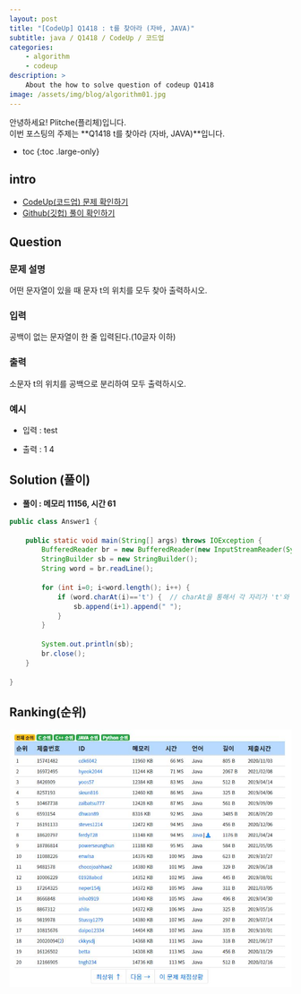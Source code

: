 ```yaml
---
layout: post
title: "[CodeUp] Q1418 : t를 찾아라 (자바, JAVA)"
subtitle: java / Q1418 / CodeUp / 코드업
categories:
    - algorithm
    - codeup
description: >
    About the how to solve question of codeup Q1418
image: /assets/img/blog/algorithm01.jpg
---
```


안녕하세요! Plitche(플리체)입니다.  
이번 포스팅의 주제는 **Q1418 t를 찾아라 (자바, JAVA)**입니다.

* toc
{:toc .large-only}

## intro
* [CodeUp(코드업) 문제 확인하기](https://codeup.kr/problem.php?id=1418)  
* [Github(깃헙) 풀이 확인하기](https://github.com/plitche/CodeUp_Solution/tree/master/Q1301~Q1400/Q1418)  

## Question
### 문제 설명
어떤 문자열이 있을 때 문자 t의 위치를 모두 찾아 출력하시오.  

### 입력
공백이 없는 문자열이 한 줄 입력된다.(10글자 이하)  

### 출력
소문자 t의 위치를 공백으로 분리하여 모두 출력하시오.  

### 예시
* 입력 : test     

* 출력 : 1 4  

## Solution (풀이)
* **풀이 : 메모리 11156, 시간 61**  

```java
public class Answer1 {
	
    public static void main(String[] args) throws IOException {
    	BufferedReader br = new BufferedReader(new InputStreamReader(System.in));
    	StringBuilder sb = new StringBuilder();
    	String word = br.readLine();
    	
    	for (int i=0; i<word.length(); i++) {
    		if (word.charAt(i)=='t') {	// charAt을 통해서 각 자리가 't'와 같은지 비교
    			sb.append(i+1).append(" ");
    		}
    	}
        
        System.out.println(sb);
        br.close();
    }
    	 
}
```  

## Ranking(순위)
![](/assets/post/codeup/Q1400~Q1499/20211015_01/03.JPG)  